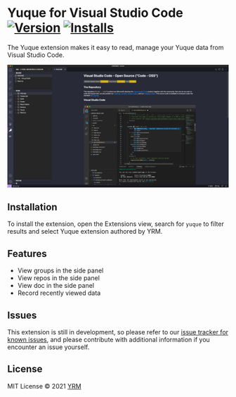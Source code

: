 # Yuque for Visual Studio Code  [![Version](https://vsmarketplacebadge.apphb.com/version/YRM.yuque.svg)](https://marketplace.visualstudio.com/items?itemName=YRM.yuque) [![Installs](https://vsmarketplacebadge.apphb.com/installs-short/YRM.yuque.svg)](https://marketplace.visualstudio.com/items?itemName=YRM.yuque)

The Yuque extension makes it easy to read, manage your Yuque data from Visual Studio Code.

![](https://github.com/yrming/vscode-yuque/blob/main/resources/snapshot.png)

## Installation
To install the extension, open the Extensions view, search for `yuque` to filter results and select Yuque extension authored by YRM.

## Features
- View groups in the side panel
- View repos in the side panel
- View doc in the side panel
- Record recently viewed data

## Issues

This extension is still in development, so please refer to our [issue tracker for known issues](https://github.com/yrming/vscode-yuque/issues), and please contribute with additional information if you encounter an issue yourself.

## License
MIT License © 2021 [YRM](https://github.com/yrming)
